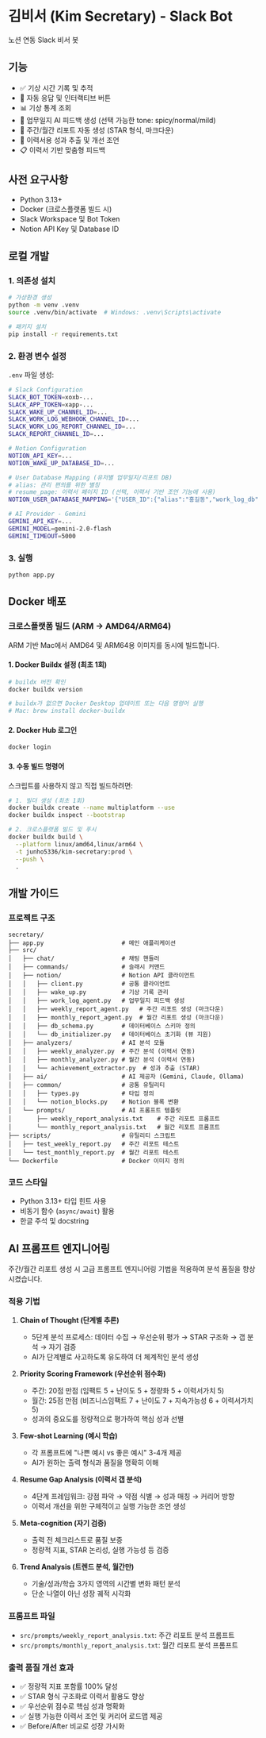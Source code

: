 # 김비서 (Kim Secretary) - Slack Bot

노션 연동 Slack 비서 봇

## 기능

- ✅ 기상 시간 기록 및 추적
- 🤖 자동 응답 및 인터랙티브 버튼
- 📊 기상 통계 조회
- 📝 업무일지 AI 피드백 생성 (선택 가능한 tone: spicy/normal/mild)
- 📅 주간/월간 리포트 자동 생성 (STAR 형식, 마크다운)
- 🎯 이력서용 성과 추출 및 개선 조언
- 📋 이력서 기반 맞춤형 피드백

## 사전 요구사항

- Python 3.13+
- Docker (크로스플랫폼 빌드 시)
- Slack Workspace 및 Bot Token
- Notion API Key 및 Database ID

## 로컬 개발

### 1. 의존성 설치

```bash
# 가상환경 생성
python -m venv .venv
source .venv/bin/activate  # Windows: .venv\Scripts\activate

# 패키지 설치
pip install -r requirements.txt
```

### 2. 환경 변수 설정

`.env` 파일 생성:

```bash
# Slack Configuration
SLACK_BOT_TOKEN=xoxb-...
SLACK_APP_TOKEN=xapp-...
SLACK_WAKE_UP_CHANNEL_ID=...
SLACK_WORK_LOG_WEBHOOK_CHANNEL_ID=...
SLACK_WORK_LOG_REPORT_CHANNEL_ID=...
SLACK_REPORT_CHANNEL_ID=...

# Notion Configuration
NOTION_API_KEY=...
NOTION_WAKE_UP_DATABASE_ID=...

# User Database Mapping (유저별 업무일지/리포트 DB)
# alias: 관리 편의를 위한 별칭
# resume_page: 이력서 페이지 ID (선택, 이력서 기반 조언 기능에 사용)
NOTION_USER_DATABASE_MAPPING='{"USER_ID":{"alias":"홍길동","work_log_db":"...","weekly_report_db":"...","monthly_report_db":"...","resume_page":"..."}}'

# AI Provider - Gemini
GEMINI_API_KEY=...
GEMINI_MODEL=gemini-2.0-flash
GEMINI_TIMEOUT=5000
```

### 3. 실행

```bash
python app.py
```

## Docker 배포

### 크로스플랫폼 빌드 (ARM → AMD64/ARM64)

ARM 기반 Mac에서 AMD64 및 ARM64용 이미지를 동시에 빌드합니다.

#### 1. Docker Buildx 설정 (최초 1회)

```bash
# buildx 버전 확인
docker buildx version

# buildx가 없으면 Docker Desktop 업데이트 또는 다음 명령어 실행
# Mac: brew install docker-buildx
```

#### 2. Docker Hub 로그인

```bash
docker login
```

#### 3. 수동 빌드 명령어

스크립트를 사용하지 않고 직접 빌드하려면:

```bash
# 1. 빌더 생성 (최초 1회)
docker buildx create --name multiplatform --use
docker buildx inspect --bootstrap

# 2. 크로스플랫폼 빌드 및 푸시
docker buildx build \
  --platform linux/amd64,linux/arm64 \
  -t junho5336/kim-secretary:prod \
  --push \
  .
```

## 개발 가이드

### 프로젝트 구조

```
secretary/
├── app.py                      # 메인 애플리케이션
├── src/
│   ├── chat/                   # 채팅 핸들러
│   ├── commands/               # 슬래시 커맨드
│   ├── notion/                 # Notion API 클라이언트
│   │   ├── client.py           # 공통 클라이언트
│   │   ├── wake_up.py          # 기상 기록 관리
│   │   ├── work_log_agent.py   # 업무일지 피드백 생성
│   │   ├── weekly_report_agent.py   # 주간 리포트 생성 (마크다운)
│   │   ├── monthly_report_agent.py  # 월간 리포트 생성 (마크다운)
│   │   ├── db_schema.py        # 데이터베이스 스키마 정의
│   │   └── db_initializer.py   # 데이터베이스 초기화 (뷰 지원)
│   ├── analyzers/              # AI 분석 모듈
│   │   ├── weekly_analyzer.py  # 주간 분석 (이력서 연동)
│   │   ├── monthly_analyzer.py # 월간 분석 (이력서 연동)
│   │   └── achievement_extractor.py  # 성과 추출 (STAR)
│   ├── ai/                     # AI 제공자 (Gemini, Claude, Ollama)
│   ├── common/                 # 공통 유틸리티
│   │   ├── types.py            # 타입 정의
│   │   └── notion_blocks.py    # Notion 블록 변환
│   └── prompts/                # AI 프롬프트 템플릿
│       ├── weekly_report_analysis.txt    # 주간 리포트 프롬프트
│       └── monthly_report_analysis.txt   # 월간 리포트 프롬프트
├── scripts/                    # 유틸리티 스크립트
│   ├── test_weekly_report.py   # 주간 리포트 테스트
│   └── test_monthly_report.py  # 월간 리포트 테스트
└── Dockerfile                  # Docker 이미지 정의
```

### 코드 스타일

- Python 3.13+ 타입 힌트 사용
- 비동기 함수 (`async/await`) 활용
- 한글 주석 및 docstring

## AI 프롬프트 엔지니어링

주간/월간 리포트 생성 시 고급 프롬프트 엔지니어링 기법을 적용하여 분석 품질을 향상시켰습니다.

### 적용 기법

1. **Chain of Thought (단계별 추론)**
   - 5단계 분석 프로세스: 데이터 수집 → 우선순위 평가 → STAR 구조화 → 갭 분석 → 자기 검증
   - AI가 단계별로 사고하도록 유도하여 더 체계적인 분석 생성

2. **Priority Scoring Framework (우선순위 점수화)**
   - 주간: 20점 만점 (임팩트 5 + 난이도 5 + 정량화 5 + 이력서가치 5)
   - 월간: 25점 만점 (비즈니스임팩트 7 + 난이도 7 + 지속가능성 6 + 이력서가치 5)
   - 성과의 중요도를 정량적으로 평가하여 핵심 성과 선별

3. **Few-shot Learning (예시 학습)**
   - 각 프롬프트에 "나쁜 예시 vs 좋은 예시" 3-4개 제공
   - AI가 원하는 출력 형식과 품질을 명확히 이해

4. **Resume Gap Analysis (이력서 갭 분석)**
   - 4단계 프레임워크: 강점 파악 → 약점 식별 → 성과 매칭 → 커리어 방향
   - 이력서 개선을 위한 구체적이고 실행 가능한 조언 생성

5. **Meta-cognition (자기 검증)**
   - 출력 전 체크리스트로 품질 보증
   - 정량적 지표, STAR 논리성, 실행 가능성 등 검증

6. **Trend Analysis (트렌드 분석, 월간만)**
   - 기술/성과/학습 3가지 영역의 시간별 변화 패턴 분석
   - 단순 나열이 아닌 성장 궤적 시각화

### 프롬프트 파일

- `src/prompts/weekly_report_analysis.txt`: 주간 리포트 분석 프롬프트
- `src/prompts/monthly_report_analysis.txt`: 월간 리포트 분석 프롬프트

### 출력 품질 개선 효과

- ✅ 정량적 지표 포함률 100% 달성
- ✅ STAR 형식 구조화로 이력서 활용도 향상
- ✅ 우선순위 점수로 핵심 성과 명확화
- ✅ 실행 가능한 이력서 조언 및 커리어 로드맵 제공
- ✅ Before/After 비교로 성장 가시화
